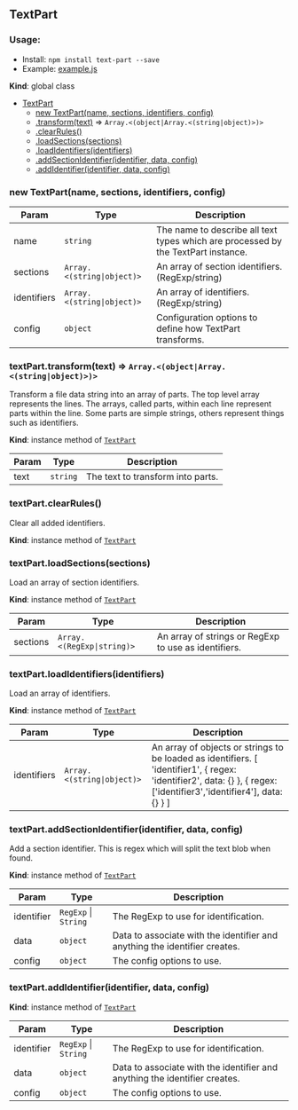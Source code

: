 <a name="TextPart"></a>

## TextPart
### Usage:

- Install: `npm install text-part --save`
- Example: [example.js](example/example.js)

**Kind**: global class  

* [TextPart](#TextPart)
    * [new TextPart(name, sections, identifiers, config)](#new_TextPart_new)
    * [.transform(text)](#TextPart+transform) ⇒ <code>Array.&lt;(object\|Array.&lt;(string\|object)&gt;)&gt;</code>
    * [.clearRules()](#TextPart+clearRules)
    * [.loadSections(sections)](#TextPart+loadSections)
    * [.loadIdentifiers(identifiers)](#TextPart+loadIdentifiers)
    * [.addSectionIdentifier(identifier, data, config)](#TextPart+addSectionIdentifier)
    * [.addIdentifier(identifier, data, config)](#TextPart+addIdentifier)

<a name="new_TextPart_new"></a>

### new TextPart(name, sections, identifiers, config)

| Param | Type | Description |
| --- | --- | --- |
| name | <code>string</code> | The name to describe all text types which are processed by the TextPart instance. |
| sections | <code>Array.&lt;(string\|object)&gt;</code> | An array of section identifiers. (RegExp/string) |
| identifiers | <code>Array.&lt;(string\|object)&gt;</code> | An array of identifiers. (RegExp/string) |
| config | <code>object</code> | Configuration options to define how TextPart transforms. |

<a name="TextPart+transform"></a>

### textPart.transform(text) ⇒ <code>Array.&lt;(object\|Array.&lt;(string\|object)&gt;)&gt;</code>
Transform a file data string into an array of parts.
The top level array represents the lines.
The arrays, called parts, within each line represent parts within the line.
  Some parts are simple strings, others represent things such as identifiers.

**Kind**: instance method of [<code>TextPart</code>](#TextPart)  

| Param | Type | Description |
| --- | --- | --- |
| text | <code>string</code> | The text to transform into parts. |

<a name="TextPart+clearRules"></a>

### textPart.clearRules()
Clear all added identifiers.

**Kind**: instance method of [<code>TextPart</code>](#TextPart)  
<a name="TextPart+loadSections"></a>

### textPart.loadSections(sections)
Load an array of section identifiers.

**Kind**: instance method of [<code>TextPart</code>](#TextPart)  

| Param | Type | Description |
| --- | --- | --- |
| sections | <code>Array.&lt;(RegExp\|string)&gt;</code> | An array of strings or RegExp to use as identifiers. |

<a name="TextPart+loadIdentifiers"></a>

### textPart.loadIdentifiers(identifiers)
Load an array of identifiers.

**Kind**: instance method of [<code>TextPart</code>](#TextPart)  

| Param | Type | Description |
| --- | --- | --- |
| identifiers | <code>Array.&lt;(string\|object)&gt;</code> | An array of objects or strings to be loaded as identifiers. [    'identifier1',    { regex: 'identifier2', data: {} },    { regex: ['identifier3','identifier4'], data: {} } ] |

<a name="TextPart+addSectionIdentifier"></a>

### textPart.addSectionIdentifier(identifier, data, config)
Add a section identifier. This is regex which will split the text blob when found.

**Kind**: instance method of [<code>TextPart</code>](#TextPart)  

| Param | Type | Description |
| --- | --- | --- |
| identifier | <code>RegExp</code> \| <code>String</code> | The RegExp to use for identification. |
| data | <code>object</code> | Data to associate with the identifier and anything the identifier creates. |
| config | <code>object</code> | The config options to use. |

<a name="TextPart+addIdentifier"></a>

### textPart.addIdentifier(identifier, data, config)
**Kind**: instance method of [<code>TextPart</code>](#TextPart)  

| Param | Type | Description |
| --- | --- | --- |
| identifier | <code>RegExp</code> \| <code>String</code> | The RegExp to use for identification. |
| data | <code>object</code> | Data to associate with the identifier and anything the identifier creates. |
| config | <code>object</code> | The config options to use. |

